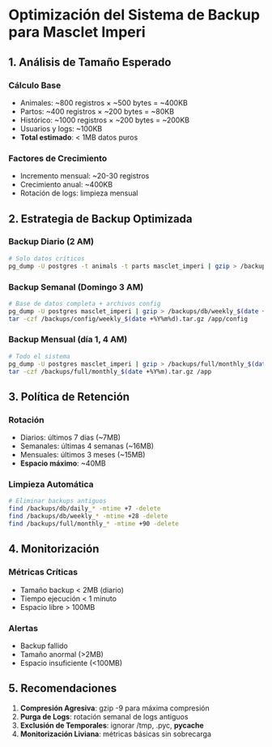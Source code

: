 # Optimización del Sistema de Backup para Masclet Imperi

## 1. Análisis de Tamaño Esperado

### Cálculo Base
- Animales: ~800 registros × ~500 bytes = ~400KB
- Partos: ~400 registros × ~200 bytes = ~80KB
- Histórico: ~1000 registros × ~200 bytes = ~200KB
- Usuarios y logs: ~100KB
- **Total estimado**: < 1MB datos puros

### Factores de Crecimiento
- Incremento mensual: ~20-30 registros
- Crecimiento anual: ~400KB
- Rotación de logs: limpieza mensual

## 2. Estrategia de Backup Optimizada

### Backup Diario (2 AM)
```bash
# Solo datos críticos
pg_dump -U postgres -t animals -t parts masclet_imperi | gzip > /backups/db/daily_$(date +%Y%m%d).sql.gz
```

### Backup Semanal (Domingo 3 AM)
```bash
# Base de datos completa + archivos config
pg_dump -U postgres masclet_imperi | gzip > /backups/db/weekly_$(date +%Y%m%d).sql.gz
tar -czf /backups/config/weekly_$(date +%Y%m%d).tar.gz /app/config
```

### Backup Mensual (día 1, 4 AM)
```bash
# Todo el sistema
pg_dump -U postgres masclet_imperi | gzip > /backups/full/monthly_$(date +%Y%m).sql.gz
tar -czf /backups/full/monthly_$(date +%Y%m).tar.gz /app
```

## 3. Política de Retención

### Rotación
- Diarios: últimos 7 días (~7MB)
- Semanales: últimas 4 semanas (~16MB)
- Mensuales: últimos 3 meses (~15MB)
- **Espacio máximo**: ~40MB

### Limpieza Automática
```bash
# Eliminar backups antiguos
find /backups/db/daily_* -mtime +7 -delete
find /backups/db/weekly_* -mtime +28 -delete
find /backups/full/monthly_* -mtime +90 -delete
```

## 4. Monitorización

### Métricas Críticas
- Tamaño backup < 2MB (diario)
- Tiempo ejecución < 1 minuto
- Espacio libre > 100MB

### Alertas
- Backup fallido
- Tamaño anormal (>2MB)
- Espacio insuficiente (<100MB)

## 5. Recomendaciones

1. **Compresión Agresiva**: gzip -9 para máxima compresión
2. **Purga de Logs**: rotación semanal de logs antiguos
3. **Exclusión de Temporales**: ignorar /tmp, .pyc, __pycache__
4. **Monitorización Liviana**: métricas básicas sin sobrecarga